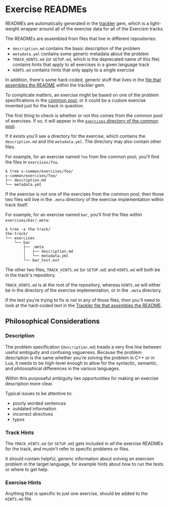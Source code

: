 # Exercise READMEs

[x-common]: http://github.com/exercism/x-common/tree/master/exercises
[trackler]: https://github.com/exercism/trackler
[trackler-readme]: https://github.com/exercism/trackler/blob/master/lib/trackler/implementation.rb#L40-L42

READMEs are automatically generated in the [trackler][] gem, which is a
light-weight wrapper around all of the exercise data for all of the Exercism
tracks.

The READMEs are assembled from files that live in different repositories:

* `description.md` contains the basic description of the problem
* `metadata.yml` contains some generic metadata about the problem
* `TRACK_HINTS.md` (or `SETUP.md`, which is the deprecated name of this file) contains hints that apply to all exercises in a given language track
* `HINTS.md` contains hints that only apply to a single exercise

In addition, there's some hard-coded, generic stuff that lives in the
[file that assembles the README][trackler-readme] within the trackler gem.

To complicate matters, an exercise might be based on one of the problem specifications in the [common pool][x-common],
or it could be a custom exercise invented just for the track in question.

The first thing to check is whether or not this comes from the common pool of exercises. If so, it will appear in the
[`exercises` directory of the common pool][x-common].

If it exists you'll see a directory for the exercise, which contains the `description.md` and the `metadata.yml`. The
directory may also contain other files.

For example, for an exercise named `foo` from the common pool, you'll find the files in `exercises/foo`.

```
$ tree x-common/exercises/foo/
x-common/exercises/foo/
├── description.md
└── metadata.yml
```

If the exercise is _not_ one of the exercises from the common pool, then those two files will live in the `.meta` directory
of the exercise implementation within track itself.

For example, for an exercise named `bar`, you'll find the files within `exercises/bar/.meta`:

```
$ tree -a the-track/
the-track/
└── exercises
    └── bar
        ├── .meta
        │   ├── description.md
        │   └── metadata.yml
        └── bar_test.ext
```

The other two files, `TRACK_HINTS.md` (or `SETUP.md`) and `HINTS.md` will both be in the track's repository.

`TRACK_HINTS.md` is at the root of the repository, whereas `HINTS.md` will either be in the directory of the
exercise implementation, or in the `.meta` directory.

If the text you're trying to fix is not in any of those files, then you'll need to look at the hard-coded
text in the [Trackler file that assembles the README][trackler-readme].

## Philosophical Considerations

### Description

The problem specification (`description.md`) treads a very fine line between useful ambiguity and confusing vagueness.
Because the problem description is the same whether you're solving the problem in C++ or
in Lua, it needs to be high-level enough to allow for the syntactic, semantic, and philosophical
differences in the various languages.

Within this purposeful ambiguity lies opportunities for making an exercise description more clear.

Typical issues to be attentive to:

- poorly worded sentences
- outdated information
- incorrect directives
- typos

### Track Hints

The `TRACK_HINTS.md` (or `SETUP.md`) gets included in _all_ the exercise READMEs for the track,
and mustn't refer to specific problems or files.

It should contain helpful, generic information about solving an exercism problem in the target language,
for example hints about how to run the tests or where to get help.

### Exercise Hints

Anything that is specific to just one exercise, should be added to the `HINTS.md` file.
